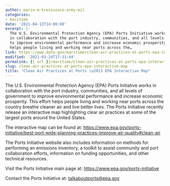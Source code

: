 ```yaml
---
author: marin-m-kressusace-army-mil
categories:
- maritime
date: '2021-04-13T14:00:00'
excerpt: |-
  The U.S. Environmental Protection Agency (EPA) Ports Initiative works
  in collaboration with the port industry, communities, and all levels of government
  to improve environmental performance and increase economic prosperity. This effort
  helps people living and working near ports across the…
link: https://www.data.gov/maritime/clean-air-practices-at-ports-epa-interactive-map/
modified: '2021-03-24T17:31:44'
permalink: {{ url }}/maritime/clean-air-practices-at-ports-epa-interactive-map/
slug: clean-air-practices-at-ports-epa-interactive-map
title: "Clean Air Practices at Ports \u2013 EPA Interactive Map"
---
```


The U.S. Environmental Protection Agency (EPA) Ports Initiative works in collaboration with the port industry, communities, and all levels of government to improve environmental performance and increase economic prosperity. This effort helps people living and working near ports across the country breathe cleaner air and live better lives. The Ports Initiative recently release an interactive map highlighting clear air practices at some of the largest ports around the United States.

The interactive map can be found at: https://www.epa.gov/ports-initiative/best-port-wide-planning-practices-improve-air-quality#clean-air

The Ports Initiative website also includes information on methods for performing an emissions inventory, a toolkit to assist community and port collaboration efforts, information on funding opportunities, and other technical resources.

Visit the Ports Initiative main page at: https://www.epa.gov/ports-initiative

Contact the Ports Initiative at: talkaboutports@epa.gov

